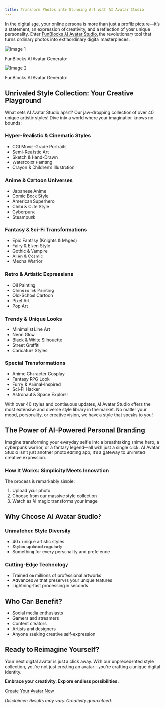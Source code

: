 ```yaml
---
title: Transform Photos into Stunning Art with AI Avatar Studio
---
```


In the digital age, your online persona is more than just a profile picture—it’s a statement, an expression of creativity, and a reflection of your unique personality. Enter [FunBlocks AI Avatar Studio](https://www.funblocks.net/aitools/avatar), the revolutionary tool that turns ordinary photos into extraordinary digital masterpieces.

![Image 1](https://miro.medium.com/v2/resize:fit:1400/format:webp/1*5i2zanLs_zCmB71SQBuyXw.png)

FunBlocks AI Avatar Generator

![Image 2](https://miro.medium.com/v2/resize:fit:1400/format:webp/1*2ZFX6mUNR7TXxQgm9ByTCw.png)

FunBlocks AI Avatar Generator

Unrivaled Style Collection: Your Creative Playground
----------------------------------------------------

What sets AI Avatar Studio apart? Our jaw-dropping collection of over 40 unique artistic styles! Dive into a world where your imagination knows no bounds:

### Hyper-Realistic & Cinematic Styles

*   CGI Movie-Grade Portraits
*   Semi-Realistic Art
*   Sketch & Hand-Drawn
*   Watercolor Painting
*   Crayon & Children’s Illustration

### Anime & Cartoon Universes

*   Japanese Anime
*   Comic Book Style
*   American Superhero
*   Chibi & Cute Style
*   Cyberpunk
*   Steampunk

### Fantasy & Sci-Fi Transformations

*   Epic Fantasy (Knights & Mages)
*   Fairy & Elven Style
*   Gothic & Vampire
*   Alien & Cosmic
*   Mecha Warrior

### Retro & Artistic Expressions

*   Oil Painting
*   Chinese Ink Painting
*   Old-School Cartoon
*   Pixel Art
*   Pop Art

### Trendy & Unique Looks

*   Minimalist Line Art
*   Neon Glow
*   Black & White Silhouette
*   Street Graffiti
*   Caricature Styles

### Special Transformations

*   Anime Character Cosplay
*   Fantasy RPG Look
*   Furry & Animal-Inspired
*   Sci-Fi Hacker
*   Astronaut & Space Explorer

With over 40 styles and continuous updates, AI Avatar Studio offers the most extensive and diverse style library in the market. No matter your mood, personality, or creative vision, we have a style that speaks to you!

The Power of AI-Powered Personal Branding
-----------------------------------------

Imagine transforming your everyday selfie into a breathtaking anime hero, a cyberpunk warrior, or a fantasy legend—all with just a single click. AI Avatar Studio isn’t just another photo editing app; it’s a gateway to unlimited creative expression.

### How It Works: Simplicity Meets Innovation

The process is remarkably simple:

1.  Upload your photo
2.  Choose from our massive style collection
3.  Watch as AI magic transforms your image

Why Choose AI Avatar Studio?
----------------------------

### Unmatched Style Diversity

*   40+ unique artistic styles
*   Styles updated regularly
*   Something for every personality and preference

### Cutting-Edge Technology

*   Trained on millions of professional artworks
*   Advanced AI that preserves your unique features
*   Lightning-fast processing in seconds

Who Can Benefit?
----------------

*   Social media enthusiasts
*   Gamers and streamers
*   Content creators
*   Artists and designers
*   Anyone seeking creative self-expression

Ready to Reimagine Yourself?
----------------------------

Your next digital avatar is just a click away. With our unprecedented style collection, you’re not just creating an avatar—you’re crafting a unique digital identity.

**Embrace your creativity. Explore endless possibilities.**

[Create Your Avatar Now](https://www.funblocks.net/aitools/avatar)

_Disclaimer: Results may vary. Creativity guaranteed._

